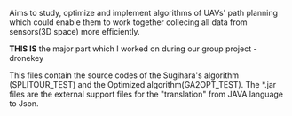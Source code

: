 Aims to study, optimize and implement algorithms of UAVs' path planning which could enable them to work together collecing all data from sensors(3D space) more efficiently.

**THIS IS** the major part which I worked on during our group project - dronekey

This files contain the source codes of the Sugihara's algorithm (SPLITOUR_TEST) and the Optimized algorithm(GA2OPT_TEST).
The *.jar files are the external support files for the "translation" from JAVA language to Json. 
